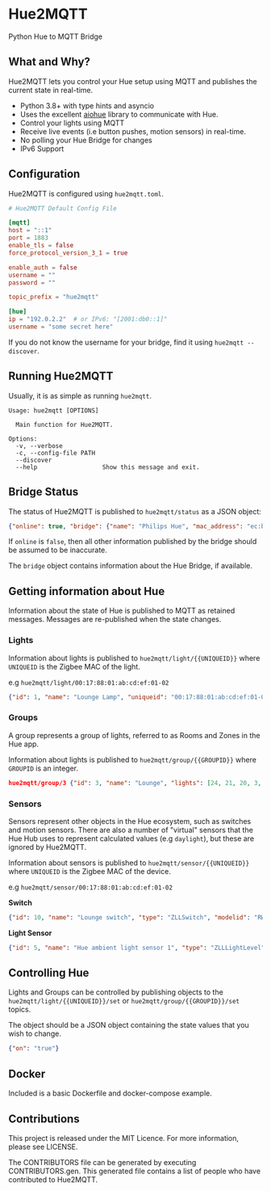 # Hue2MQTT

Python Hue to MQTT Bridge

## What and Why?

Hue2MQTT lets you control your Hue setup using MQTT and publishes the current state in real-time.

- Python 3.8+ with type hints and asyncio
- Uses the excellent [aiohue](https://github.com/home-assistant-libs/aiohue) library to communicate with Hue.
- Control your lights using MQTT
- Receive live events (i.e button pushes, motion sensors) in real-time.
- No polling your Hue Bridge for changes
- IPv6 Support

## Configuration

Hue2MQTT is configured using `hue2mqtt.toml`.

```toml
# Hue2MQTT Default Config File

[mqtt]
host = "::1"
port = 1883
enable_tls = false
force_protocol_version_3_1 = true

enable_auth = false
username = ""
password = ""

topic_prefix = "hue2mqtt"

[hue]
ip = "192.0.2.2"  # or IPv6: "[2001:db0::1]"
username = "some secret here"
```

If you do not know the username for your bridge, find it using `hue2mqtt --discover`.

## Running Hue2MQTT

Usually, it is as simple as running `hue2mqtt`.

```
Usage: hue2mqtt [OPTIONS]

  Main function for Hue2MQTT.

Options:
  -v, --verbose
  -c, --config-file PATH
  --discover
  --help                  Show this message and exit.
```

## Bridge Status

The status of Hue2MQTT is published to `hue2mqtt/status` as a JSON object:

```json
{"online": true, "bridge": {"name": "Philips Hue", "mac_address": "ec:b5:fa:ab:cd:ef", "api_version": "1.45.0"}}
```

If `online` is `false`, then all other information published by the bridge should be assumed to be inaccurate.

The `bridge` object contains information about the Hue Bridge, if available.

## Getting information about Hue

Information about the state of Hue is published to MQTT as retained messages. Messages are re-published when the state changes.

### Lights

Information about lights is published to `hue2mqtt/light/{{UNIQUEID}}` where `UNIQUEID` is the Zigbee MAC of the light.

e.g `hue2mqtt/light/00:17:88:01:ab:cd:ef:01-02`

```json
{"id": 1, "name": "Lounge Lamp", "uniqueid": "00:17:88:01:ab:cd:ef:01-02", "state": {"on": false, "alert": "none", "bri": 153, "ct": 497, "effect": "none", "hue": 7170, "sat": 225, "xy": [0, 0], "transitiontime": null, "reachable": true, "color_mode": null, "mode": "homeautomation"}, "manufacturername": "Signify Netherlands B.V.", "modelid": "LCT012", "productname": "Hue color candle", "type": "Extended color light", "swversion": "1.50.2_r30933"}

```

### Groups

A group represents a group of lights, referred to as Rooms and Zones in the Hue app.

Information about lights is published to `hue2mqtt/group/{{GROUPID}}` where `GROUPID` is an integer.

```json
hue2mqtt/group/3 {"id": 3, "name": "Lounge", "lights": [24, 21, 20, 3, 5], "sensors": [], "type": "Room", "state": {"all_on": false, "any_on": false}, "group_class": "Living room", "action": {"on": false, "alert": "none", "bri": 153, "ct": 497, "effect": "none", "hue": 7170, "sat": 225, "xy": [0, 0], "transitiontime": null, "reachable": null, "color_mode": null, "mode": null}}
```

### Sensors

Sensors represent other objects in the Hue ecosystem, such as switches and motion sensors. There are also a number of "virtual" sensors that the Hue Hub uses to represent calculated values (e.g `daylight`), but these are ignored by Hue2MQTT.

Information about sensors is published to `hue2mqtt/sensor/{{UNIQUEID}}` where `UNIQUEID` is the Zigbee MAC of the device.

e.g `hue2mqtt/sensor/00:17:88:01:ab:cd:ef:01-02`

**Switch**

```json
{"id": 10, "name": "Lounge switch", "type": "ZLLSwitch", "modelid": "RWL021", "manufacturername": "Signify Netherlands B.V.", "productname": "Hue dimmer switch", "uniqueid": "00:17:88:01:ab:cd:ef:01-02", "swversion": "6.1.1.28573", "state": {"lastupdated": "2021-07-10T11:37:58", "buttonevent": 4002}, "capabilities": {"certified": true, "primary": true, "inputs": [{"repeatintervals": [800], "events": [{"buttonevent": 1000, "eventtype": "initial_press"}, {"buttonevent": 1001, "eventtype": "repeat"}, {"buttonevent": 1002, "eventtype": "short_release"}, {"buttonevent": 1003, "eventtype": "long_release"}]}, {"repeatintervals": [800], "events": [{"buttonevent": 2000, "eventtype": "initial_press"}, {"buttonevent": 2001, "eventtype": "repeat"}, {"buttonevent": 2002, "eventtype": "short_release"}, {"buttonevent": 2003, "eventtype": "long_release"}]}, {"repeatintervals": [800], "events": [{"buttonevent": 3000, "eventtype": "initial_press"}, {"buttonevent": 3001, "eventtype": "repeat"}, {"buttonevent": 3002, "eventtype": "short_release"}, {"buttonevent": 3003, "eventtype": "long_release"}]}, {"repeatintervals": [800], "events": [{"buttonevent": 4000, "eventtype": "initial_press"}, {"buttonevent": 4001, "eventtype": "repeat"}, {"buttonevent": 4002, "eventtype": "short_release"}, {"buttonevent": 4003, "eventtype": "long_release"}]}]}}
```

**Light Sensor**

```json
{"id": 5, "name": "Hue ambient light sensor 1", "type": "ZLLLightLevel", "modelid": "SML001", "manufacturername": "Signify Netherlands B.V.", "productname": "Hue ambient light sensor", "uniqueid": "00:17:88:01:04:b7:b5:20-02-0400", "swversion": "6.1.1.27575", "state": {"lastupdated": "2021-07-10T12:28:17", "dark": true, "daylight": false, "lightlevel": 14606}, "capabilities": {"certified": true, "primary": false}}
```

## Controlling Hue

Lights and Groups can be controlled by publishing objects to the `hue2mqtt/light/{{UNIQUEID}}/set` or `hue2mqtt/group/{{GROUPID}}/set` topics.

The object should be a JSON object containing the state values that you wish to change.

```json
{"on": "true"}
```

## Docker

Included is a basic Dockerfile and docker-compose example. 

## Contributions

This project is released under the MIT Licence. For more information, please see LICENSE.

The CONTRIBUTORS file can be generated by executing CONTRIBUTORS.gen. This generated file contains a list of people who have contributed to Hue2MQTT.

